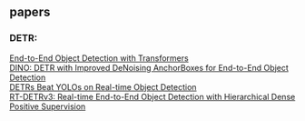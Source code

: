 ## papers
### DETR:
[End-to-End Object Detection with Transformers](https://arxiv.org/pdf/2005.12872)  
[DINO: DETR with Improved DeNoising AnchorBoxes for End-to-End Object Detection](https://arxiv.org/pdf/2203.03605)  
[DETRs Beat YOLOs on Real-time Object Detection](https://arxiv.org/pdf/2304.08069)  
[RT-DETRv3: Real-time End-to-End Object Detection with Hierarchical Dense Positive Supervision](https://arxiv.org/pdf/2409.08475)
